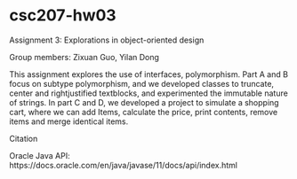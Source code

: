 # csc207-hw03
<p>Assignment 3: Explorations in object-oriented design</p>
<p>Group members: Zixuan Guo, Yilan Dong</p>
<p>This assignment explores the use of interfaces, polymorphism. Part A and B focus on subtype polymorphism, and we developed classes to truncate, center and rightjustified textblocks, and experimented the immutable nature of strings. In part C and D, we developed a project to simulate a shopping cart, where we can add Items, calculate the price, print contents, remove items and merge identical items.</p>
<p>Citation</p>
<p>Oracle Java API:  https://docs.oracle.com/en/java/javase/11/docs/api/index.html</p>
